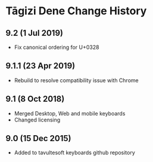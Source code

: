 Tāgizi Dene Change History
============================

9.2 (1 Jul 2019)
----------------
* Fix canonical ordering for U+0328

9.1.1 (23 Apr 2019)
-------------------
* Rebuild to resolve compatibility issue with Chrome

9.1 (8 Oct 2018)
-----------------
* Merged Desktop, Web and mobile keyboards
* Changed licensing

9.0 (15 Dec 2015)
-----------------

* Added to tavultesoft keyboards github repository
